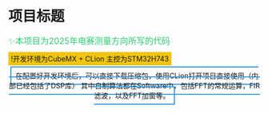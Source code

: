  <span style ="color red"></span>



# 项目标题

<span style="color: #2ecc71; font-size: 1.2em">✨本项目为2025年电赛测量方向所写的代码 </span>

<span style="background: #f1c40f; padding: 5px">!开发环境为CubeMX + CLion 主控为STM32H743</span>

<p align="center">
  <span style="border: 2px solid #3498db; padding: 8px">在配置好开发环境后，可以直接下载压缩包，使用CLion打开项目直接使用（内部已经包括了DSP库）
其中自制算法都在Software中，包括FFT的常规运算，FIR滤波，以及FFT加窗等。</span>
</p>
